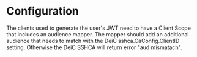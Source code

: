 

# Configuration

The clients used to generate the user's JWT need to have a Client Scope that includes an audience mapper. The mapper should add an additional audience that needs to match with the DeiC sshca.CaConfig.ClientID setting. Otherwise the DeiC SSHCA will return error "aud mismatach".